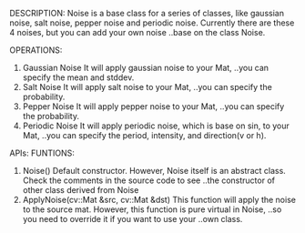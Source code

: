 DESCRIPTION:
Noise is a base class for a series of classes,
like gaussian noise, salt noise, pepper noise and periodic noise.
Currently there are these 4 noises, but you can add your own noise
..base on the class Noise.

OPERATIONS:
  1. Gaussian Noise
    It will apply gaussian noise to your Mat,
    ..you can specify the mean and stddev.
  2. Salt Noise
    It will apply salt noise to your Mat,
    ..you can specify the probability.
  3. Pepper Noise
    It will apply pepper noise to your Mat,
    ..you can specify the probability.
  4. Periodic Noise
    It will apply periodic noise, which is base on sin, to your Mat,
    ..you can specify the period, intensity, and direction(v or h).

APIs:
FUNTIONS:
  1. Noise()
    Default constructor.
    However, Noise itself is an abstract class.
    Check the comments in the source code to see 
    ..the constructor of other class derived from Noise
  2. ApplyNoise(cv::Mat &src, cv::Mat &dst)
    This function will apply the noise to the source mat.
    However, this function is pure virtual in Noise,
    ..so you need to override it if you want to use your
    ..own class.